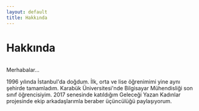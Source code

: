 ```yaml
---
layout: default
title: Hakkında
---
```


<div class="post">
	<h1 class="pageTitle">Hakkında</h1>
	<img src="{{ '/assets/img/touring.jpg' | prepend: site.baseurl }}" alt="">
	<p class="intro">Merhabalar...</p>
	<p>1996 yılında İstanbul'da doğdum. İlk, orta ve lise öğrenimimi yine aynı şehirde tamamladım. Karabük Üniversitesi'nde Bilgisayar Mühendisliği son sınıf öğrencisiyim. 2017 senesinde katıldığım Geleceği Yazan Kadınlar projesinde ekip arkadaşlarımla beraber üçüncülüğü paylaşıyorum. </p>
</div>
